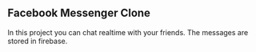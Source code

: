 ## Facebook Messenger Clone
In this project you can chat realtime with your friends.
The messages are stored in firebase.

